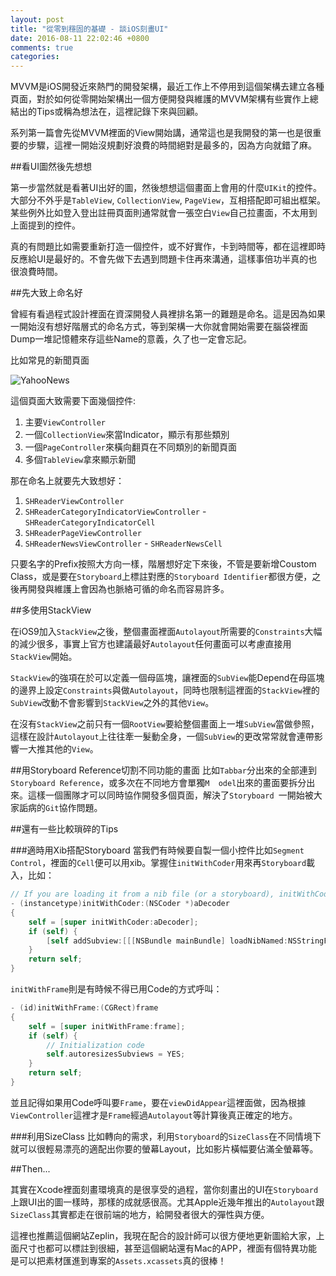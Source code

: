 ```yaml
---
layout: post
title: "從零到穩固的基礎 - 談iOS刻畫UI"
date: 2016-08-11 22:02:46 +0800
comments: true
categories: 
---
```


MVVM是iOS開發近來熱門的開發架構，最近工作上不停用到這個架構去建立各種頁面，對於如何從零開始架構出一個方便開發與維護的MVVM架構有些實作上總結出的Tips或稱為想法在，這裡記錄下來與回顧。

系列第一篇會先從MVVM裡面的View開始講，通常這也是我開發的第一也是很重要的步驟，這裡一開始沒規劃好浪費的時間絕對是最多的，因為方向就錯了麻。

##看UI圖然後先想想

第一步當然就是看著UI出好的圖，然後想想這個畫面上會用的什麼`UIKit`的控件。大部分不外乎是`TableView`, `CollectionView`, `PageView`，互相搭配即可組出框架。某些例外比如登入登出註冊頁面則通常就會一張空白`View`自己拉畫面，不太用到上面提到的控件。

真的有問題比如需要重新打造一個控件，或不好實作，卡到時間等，都在這裡即時反應給UI是最好的。不會先做下去遇到問題卡住再來溝通，這樣事倍功半真的也很浪費時間。

##先大致上命名好

曾經有看過程式設計裡面在資深開發人員裡排名第一的難題是命名。這是因為如果一開始沒有想好階層式的命名方式，等到架構一大你就會開始需要在腦袋裡面Dump一堆記憶體來存這些Name的意義，久了也一定會忘記。

比如常見的新聞頁面

![YahooNews](http://sah.tw/images/2016-08-11-ios-view-advanced.png)

這個頁面大致需要下面幾個控件:

1. 主要`ViewController`
2. 一個`CollectionView`來當Indicator，顯示有那些類別
3. 一個`PageController`來橫向翻頁在不同類別的新聞頁面
4. 多個`TableView`拿來顯示新聞

那在命名上就要先大致想好：

1. `SHReaderViewController`
2. `SHReaderCategoryIndicatorViewController` - `SHReaderCategoryIndicatorCell`
3. `SHReaderPageViewController`
3. `SHReaderNewsViewController` - `SHReaderNewsCell`

只要名字的Prefix按照大方向一樣，階層想好定下來後，不管是要新增Coustom Class，或是要在`Storyboard`上標註對應的`Storyboard Identifier`都很方便，之後再開發與維護上會因為也脈絡可循的命名而容易許多。

##多使用StackView

在iOS9加入`StackView`之後，整個畫面裡面`Autolayout`所需要的`Constraints`大幅的減少很多，事實上官方也建議最好`Autolayout`任何畫面可以考慮直接用`StackView`開始。

`StackView`的強項在於可以定義一個母區塊，讓裡面的`SubView`能Depend在母區塊的邊界上設定`Constraints`與做`Autolayout`，同時也限制這裡面的`StackView`裡的`SubView`改動不會影響到`StackView`之外的其他`View`。

在沒有`StackView`之前只有一個`RootView`要給整個畫面上一堆`SubView`當做參照，這樣在設計`Autolayout`上往往牽一髮動全身，一個`SubView`的更改常常就會連帶影響一大推其他的`View`。

##用Storyboard Reference切割不同功能的畫面
比如`Tabbar`分出來的全部連到`Storyboard Reference`，或多次在不同地方會單獨`M	odel`出來的畫面要拆分出來。這樣一個團隊才可以同時協作開發多個頁面，解決了`Storyboard `一開始被大家詬病的`Git`協作問題。

##還有一些比較瑣碎的Tips

###適時用Xib搭配Storyboard
當我們有時候要自製一個小控件比如`Segment Control`，裡面的`Cell`便可以用xib。掌握住`initWithCoder`用來再`Storyboard`載入，比如：

```Objective-C
// If you are loading it from a nib file (or a storyboard), initWithCoder: will be used.
- (instancetype)initWithCoder:(NSCoder *)aDecoder
{
    self = [super initWithCoder:aDecoder];
    if (self) {
        [self addSubview:[[[NSBundle mainBundle] loadNibNamed:NSStringFromClass([self class]) owner:self options:nil] objectAtIndex:0]];
    }
    return self;
}
```

`initWithFrame`則是有時候不得已用Code的方式呼叫：

```Objective-C
- (id)initWithFrame:(CGRect)frame
{
    self = [super initWithFrame:frame];
    if (self) {
        // Initialization code
        self.autoresizesSubviews = YES;
    }
    return self;
}
```

並且記得如果用Code呼叫要`Frame`，要在`viewDidAppear`這裡面做，因為根據`ViewController`這裡才是`Frame`經過`Autolayout`等計算後真正確定的地方。

###利用SizeClass
比如轉向的需求，利用`Storyboard`的`SizeClass`在不同情境下就可以很輕易漂亮的適配出你要的螢幕Layout，比如影片橫幅要佔滿全螢幕等。

##Then...

其實在Xcode裡面刻畫環境真的是很享受的過程，當你刻畫出的UI在`Storyboard`上跟UI出的圖一樣時，那樣的成就感很高。尤其Apple近幾年推出的`Autolayout`跟`SizeClass`其實都走在很前端的地方，給開發者很大的彈性與方便。

這裡也推薦這個網站Zeplin，我現在配合的設計師可以很方便地更新圖給大家，上面尺寸也都可以標註到很細，甚至這個網站還有Mac的APP，裡面有個特異功能是可以把素材匯進到專案的`Assets.xcassets`真的很棒！


